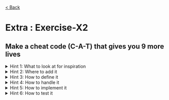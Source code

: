 [< Back](README.md)

# Extra : Exercise-X2

## Make a cheat code (C-A-T) that gives you 9 more lives

<details>
   <summary>Hint 1: What to look at for inspiration</summary>

Look at how the SUPER_SPEED cheat works
</details>

<details>
   <summary>Hint 2: Where to add it</summary>

```cpp
enum class Cheat {
  SuperSpeed,
  NineLives
};
```
</details>

<details>
   <summary>Hint 3: How to define it</summary>

```cpp
constexpr CheatCode NINE_LIVES = {{ Code::C, Code::A, Code::T }};
```
</details>

<details>
   <summary>Hint 4: How to handle it</summary>

```cpp
      else if (cheat_code == NINE_LIVES)
        cheat = Cheat::NineLives;
```
</details>

<details>
   <summary>Hint 5: How to implement it</summary>

```cpp
      case Cheat::NineLives:
        gameState.score.lives += 9;
        break;
```
</details>

<details>
   <summary>Hint 6: How to test it</summary>

```cpp
TEST_CASE("Happy Day: NineLives", "[cheats]") {
  Cheats cheats;
  auto first = cheats.add_cheat(Code::C);
  CHECK(!first);
  auto second = cheats.add_cheat(Code::A);
  CHECK(!second);
  auto third = cheats.add_cheat(Code::T);
  REQUIRE(third.has_value());
  CHECK(third.value() == Cheat::NineLives);
}
```
</details>
